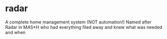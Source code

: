 radar
=====

A complete home management system (NOT automation!) Named after Radar in M*A*S*H who had everything filed away and knew what was needed and when
